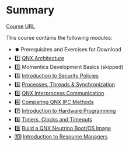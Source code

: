 # Summary

[Course URL](https://learning.qnx.com/qnx/courses/20207)

This course contains the following modules:

- ⏺️ Prerequisites and Exercises for Download
- 1️⃣ [QNX Architecture](./1_qnx_architecture.md)
- 2️⃣ Momentics Development Basics (skipped)
- 3️⃣ [Introduction to Security Policies](./2_security_policy.md)
- 4️⃣ [Processes, Threads & Synchronization](./3_processes_threads_and_synchronization.md)
- 5️⃣ [QNX Interprocess Communication](./4_ipc.md)
- 6️⃣ [Comparing QNX IPC Methods](./4_ipc.md)
- 7️⃣ [Introduction to Hardware Programming](./5_hardware_programming.md)
- 8️⃣ [Timers, Clocks and Timeouts](./6_time.md)
- 9️⃣ [Build a QNX Neutrino Boot/OS Image](./7_build_a_boot_or_os_image.md)
- 🔟 [Introduction to Resource Managers](./8_resource_manager.md)
